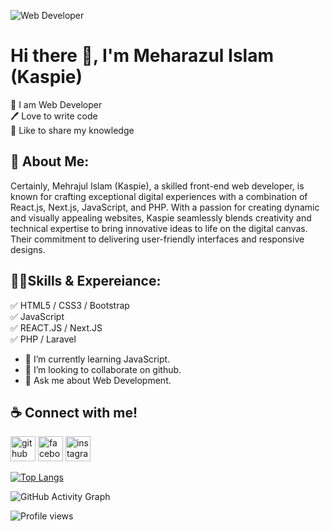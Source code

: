 ![Web Developer](https://scontent.fzyl1-1.fna.fbcdn.net/v/t39.30808-6/383971919_298766656221215_9014238538260857040_n.jpg?_nc_cat=105&ccb=1-7&_nc_sid=5f2048&_nc_eui2=AeF8SREPgcH4W60QdRv4N1Dzvtos8EhjZ6u-2izwSGNnq7mUBIdAeLX0p_Tb-TQvOylq6V5xVktAdothyBEmYk_d&_nc_ohc=qp4QPIh8CgEAX-_L-yC&_nc_ht=scontent.fzyl1-1.fna&oh=00_AfAJ7El_01ZNvRCWTOb7HGMP_yUQfp3cU3ROp_Nf_krY7A&oe=6546A86A)

# Hi there 👋, I'm Meharazul Islam (Kaspie)

<p>
👑 I am Web Developer <br>
🖊️ Love to write code <br>
🎤 Like to share my knowledge</p>

## 🚀 About Me:
Certainly, Mehrajul Islam (Kaspie), a skilled front-end web developer, is known for crafting exceptional digital experiences with a combination of React.js, Next.js, JavaScript, and PHP. With a passion for creating dynamic and visually appealing websites, Kaspie seamlessly blends creativity and technical expertise to bring innovative ideas to life on the digital canvas. Their commitment to delivering user-friendly interfaces and responsive designs.

## 🧑‍💻Skills & Expereiance:
✅ HTML5 / CSS3 / Bootstrap <br>
✅ JavaScript <br>
✅  REACT.JS / Next.JS <br>
✅ PHP / Laravel

- 🌱 I’m currently learning JavaScript.  
- 👯 I’m looking to collaborate on github.
- 💬 Ask me about Web Development.

## ☕ Connect with me!
[<img src='https://cdn.jsdelivr.net/npm/simple-icons@3.0.1/icons/github.svg' alt='github' height='40'>](https://github.com/itsmeharazz)  [<img src='https://cdn.jsdelivr.net/npm/simple-icons@3.0.1/icons/facebook.svg' alt='facebook' height='40'>](https://www.facebook.com/itsmeharazz)  [<img src='https://cdn.jsdelivr.net/npm/simple-icons@3.0.1/icons/instagram.svg' alt='instagram' height='40'>](https://www.instagram.com/itsmeharazz/)  

[![Top Langs](https://github-readme-stats.vercel.app/api/top-langs/?username=itsmeharazz)](https://github.com/anuraghazra/github-readme-stats)

![GitHub Activity Graph](https://activity-graph.herokuapp.com/graph?username=itsmeharazz)  

![Profile views](https://gpvc.arturio.dev/itsmeharazz)  
